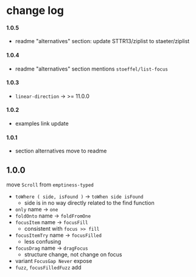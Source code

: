 # change log

#### 1.0.5

  - readme "alternatives" section: update STTR13/ziplist to staeter/ziplist

#### 1.0.4

  - readme "alternatives" section mentions `stoeffel/list-focus`

#### 1.0.3

  - `linear-direction` → >= 11.0.0

#### 1.0.2

  - examples link update

#### 1.0.1

  - section alternatives move to readme

## 1.0.0
move `Scroll` from `emptiness-typed`

  - `toWhere ( side, isFound )` → `toWhen side isFound`
      - side is in no way directly related to the find function
  - `only` name → `one`
  - `foldOnto` name → `foldFromOne`
  - `focusItem` name → `focusFill`
      - consistent with `focus >> fill`
  - `focusItemTry` name → `focusFilled`
      - less confusing
  - `focusDrag` name → `dragFocus`
      - structure change, not change on focus
  - variant `FocusGap Never` expose
  - `fuzz`, `focusFilledFuzz` add
